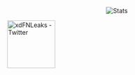 <p align="center">
   <img src="https://github-readme-stats.vercel.app/api?username=xdFNLeaks&count_private=true&show_icons=true" alt="Stats"/>
</p>

[<img alt="xdFNLeaks - Twitter" width="110px" align="center" src="http://assets.stickpng.com/images/580b57fcd9996e24bc43c53e.png" />][twit]

[twit]: https://twitter.com/xdFNLeaks
